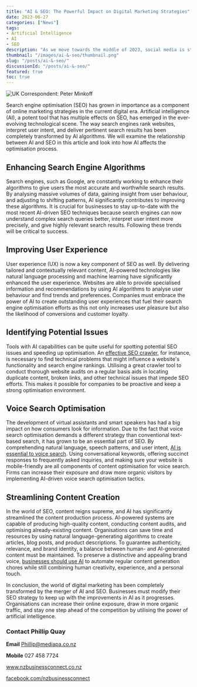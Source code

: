 ```yaml
---
title: "AI & SEO: The Powerful Impact on Digital Marketing Strategies"
date: 2023-06-27
categories: ["News"]
tags:
- Artificial Intelligence
- AI
- SEO
description: "As we move towards the middle of 2023, social media is still developing and playing a big part in our daily lives. Social platforms provide a special opportunity to connect with your audience and foster meaningful connections, whether you are an individual, small business, or major corporation. In this post, we'll examine a few of the social media trends that are expected to take over throughout the year."
thumbnail: "/images/ai-&-seo/thumbnail.png"
slug: "/posts/ai-&-seo/"
discussionId: "/posts/ai-&-seo/"
featured: true
toc: true
---
```

![UK Correspondent: Peter Minkoff](/images/ai-&-seo/thumbnail.png)

Search engine optimisation (SEO) has grown in importance as a component of online marketing strategies in the current digital era. Artificial intelligence (AI), a potent tool that has multiple effects on SEO, has emerged in the ever-evolving technological scene. The way search engines rank websites, interpret user intent, and deliver pertinent search results has been completely transformed by AI algorithms. We will examine the relationship between AI and SEO in this article and look into how AI affects the optimisation process.

## Enhancing Search Engine Algorithms

Search engines, such as Google, are constantly working to enhance their algorithms to give users the most accurate and worthwhile search results. By analysing massive volumes of data, gaining insight from user behaviour, and adjusting to shifting patterns, AI significantly contributes to improving these algorithms. It is crucial for businesses to stay up-to-date with the most recent AI-driven SEO techniques because search engines can now understand complex search queries better, interpret user intent more precisely, and give highly relevant search results. Following these trends will be critical to success.

## Improving User Experience

User experience (UX) is now a key component of SEO as well. By delivering tailored and contextually relevant content, AI-powered technologies like natural language processing and machine learning have significantly enhanced the user experience. Websites are able to provide specialised information and recommendations by using AI algorithms to analyse user behaviour and find trends and preferences. Companies must embrace the power of AI to create outstanding user experiences that fuel their search engine optimisation efforts as this not only increases user pleasure but also the likelihood of conversions and customer loyalty.

## Identifying Potential Issues

Tools with AI capabilities can be quite useful for spotting potential SEO issues and speeding up optimisation. An [effective SEO crawler](https://www.seoptimer.com/seo-crawler/), for instance, is necessary to find technical problems that might influence a website's functionality and search engine rankings. Utilising a great crawler tool to conduct thorough website audits on a regular basis aids in locating duplicate content, broken links, and other technical issues that impede SEO efforts. This makes it possible for companies to be proactive and keep a strong optimisation environment.

## Voice Search Optimisation

The development of virtual assistants and smart speakers has had a big impact on how consumers look for information. Due to the fact that voice search optimisation demands a different strategy than conventional text-based search, it has grown to be an essential part of SEO. By comprehending natural language, speech patterns, and user intent, [AI is essential to voice search](https://ideasplusbusiness.com/artificial-intelligence-for-seo-success/). Using conversational keywords, offering succinct responses to frequently asked inquiries, and making sure your website is mobile-friendly are all components of content optimisation for voice search. Firms can increase their exposure and draw more organic visitors by implementing AI-driven voice search optimisation tactics.

## Streamlining Content Creation

In the world of SEO, content reigns supreme, and AI has significantly streamlined the content production process. AI-powered systems are capable of producing high-quality content, conducting content audits, and optimising already-existing content. Organisations can save time and resources by using natural language-generating algorithms to create articles, blog posts, and product descriptions. To guarantee authenticity, relevance, and brand identity, a balance between human- and AI-generated content must be maintained. To preserve a distinctive and appealing brand voice, [businesses should use AI](https://www.atulhost.com/the-disruptive-impacts-of-artificial-intelligence-on-businesses) to automate regular content generation chores while still combining human creativity, experience, and a personal touch.

In conclusion, the world of digital marketing has been completely transformed by the merger of AI and SEO. Businesses must modify their SEO strategy to keep up with the improvements in AI as it progresses. Organisations can increase their online exposure, draw in more organic traffic, and stay one step ahead of the competition by utilising the power of artificial intelligence.

### Contact Phillip Quay

**Email** Phillip@mediapa.co.nz

**Mobile** 027 458 7724

www.nzbusinessconnect.co.nz 

[facebook.com/nzbusinessconnect](https://www.facebook.com/profile.php?id=100082975520080)